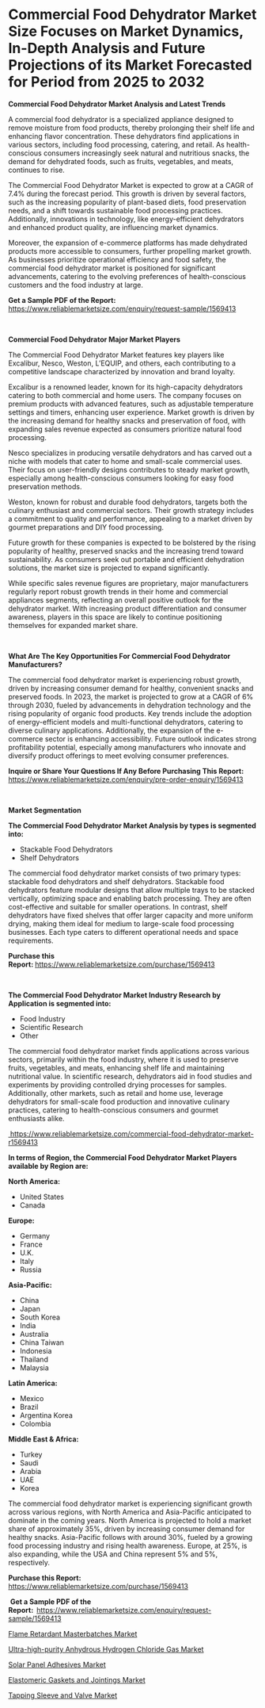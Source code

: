 <p><h1>Commercial Food Dehydrator Market Size Focuses on Market Dynamics, In-Depth Analysis and Future Projections of its Market Forecasted for Period from 2025 to 2032</h1></p><p><strong>Commercial Food Dehydrator Market Analysis and Latest Trends</strong></p>
<p><p>A commercial food dehydrator is a specialized appliance designed to remove moisture from food products, thereby prolonging their shelf life and enhancing flavor concentration. These dehydrators find applications in various sectors, including food processing, catering, and retail. As health-conscious consumers increasingly seek natural and nutritious snacks, the demand for dehydrated foods, such as fruits, vegetables, and meats, continues to rise.</p><p>The Commercial Food Dehydrator Market is expected to grow at a CAGR of 7.4% during the forecast period. This growth is driven by several factors, such as the increasing popularity of plant-based diets, food preservation needs, and a shift towards sustainable food processing practices. Additionally, innovations in technology, like energy-efficient dehydrators and enhanced product quality, are influencing market dynamics. </p><p>Moreover, the expansion of e-commerce platforms has made dehydrated products more accessible to consumers, further propelling market growth. As businesses prioritize operational efficiency and food safety, the commercial food dehydrator market is positioned for significant advancements, catering to the evolving preferences of health-conscious customers and the food industry at large.</p></p>
<p><strong>Get a Sample PDF of the Report:&nbsp;</strong> <a href="https://www.reliablemarketsize.com/enquiry/request-sample/1569413?utm_campaign=2113&utm_medium=2&utm_source=Github&utm_content=ia&utm_term=25032025&utm_id=commercial-food-dehydrator">https://www.reliablemarketsize.com/enquiry/request-sample/1569413</a></p>
<p>&nbsp;</p>
<p><strong>Commercial Food Dehydrator Major Market Players</strong></p>
<p><p>The Commercial Food Dehydrator Market features key players like Excalibur, Nesco, Weston, L’EQUIP, and others, each contributing to a competitive landscape characterized by innovation and brand loyalty.</p><p>Excalibur is a renowned leader, known for its high-capacity dehydrators catering to both commercial and home users. The company focuses on premium products with advanced features, such as adjustable temperature settings and timers, enhancing user experience. Market growth is driven by the increasing demand for healthy snacks and preservation of food, with expanding sales revenue expected as consumers prioritize natural food processing.</p><p>Nesco specializes in producing versatile dehydrators and has carved out a niche with models that cater to home and small-scale commercial uses. Their focus on user-friendly designs contributes to steady market growth, especially among health-conscious consumers looking for easy food preservation methods.</p><p>Weston, known for robust and durable food dehydrators, targets both the culinary enthusiast and commercial sectors. Their growth strategy includes a commitment to quality and performance, appealing to a market driven by gourmet preparations and DIY food processing.</p><p>Future growth for these companies is expected to be bolstered by the rising popularity of healthy, preserved snacks and the increasing trend toward sustainability. As consumers seek out portable and efficient dehydration solutions, the market size is projected to expand significantly.</p><p>While specific sales revenue figures are proprietary, major manufacturers regularly report robust growth trends in their home and commercial appliances segments, reflecting an overall positive outlook for the dehydrator market. With increasing product differentiation and consumer awareness, players in this space are likely to continue positioning themselves for expanded market share.</p></p>
<p>&nbsp;</p>
<p><strong>What Are The Key Opportunities For Commercial Food Dehydrator Manufacturers?</strong></p>
<p><p>The commercial food dehydrator market is experiencing robust growth, driven by increasing consumer demand for healthy, convenient snacks and preserved foods. In 2023, the market is projected to grow at a CAGR of 6% through 2030, fueled by advancements in dehydration technology and the rising popularity of organic food products. Key trends include the adoption of energy-efficient models and multi-functional dehydrators, catering to diverse culinary applications. Additionally, the expansion of the e-commerce sector is enhancing accessibility. Future outlook indicates strong profitability potential, especially among manufacturers who innovate and diversify product offerings to meet evolving consumer preferences.</p></p>
<p><strong>Inquire or Share Your Questions If Any Before Purchasing This Report:</strong> <a href="https://www.reliablemarketsize.com/enquiry/pre-order-enquiry/1569413?utm_campaign=2113&utm_medium=2&utm_source=Github&utm_content=ia&utm_term=25032025&utm_id=commercial-food-dehydrator">https://www.reliablemarketsize.com/enquiry/pre-order-enquiry/1569413</a></p>
<p>&nbsp;</p>
<p><strong>Market Segmentation</strong></p>
<p><strong>The Commercial Food Dehydrator Market Analysis by types is segmented into:</strong></p>
<p><ul><li>Stackable Food Dehydrators</li><li>Shelf Dehydrators</li></ul></p>
<p><p>The commercial food dehydrator market consists of two primary types: stackable food dehydrators and shelf dehydrators. Stackable food dehydrators feature modular designs that allow multiple trays to be stacked vertically, optimizing space and enabling batch processing. They are often cost-effective and suitable for smaller operations. In contrast, shelf dehydrators have fixed shelves that offer larger capacity and more uniform drying, making them ideal for medium to large-scale food processing businesses. Each type caters to different operational needs and space requirements.</p></p>
<p><strong>Purchase this Report:&nbsp;</strong><a href="https://www.reliablemarketsize.com/purchase/1569413?utm_campaign=2113&utm_medium=2&utm_source=Github&utm_content=ia&utm_term=25032025&utm_id=commercial-food-dehydrator">https://www.reliablemarketsize.com/purchase/1569413</a></p>
<p>&nbsp;</p>
<p><strong>The Commercial Food Dehydrator Market Industry Research by Application is segmented into:</strong></p>
<p><ul><li>Food Industry</li><li>Scientific Research</li><li>Other</li></ul></p>
<p><p>The commercial food dehydrator market finds applications across various sectors, primarily within the food industry, where it is used to preserve fruits, vegetables, and meats, enhancing shelf life and maintaining nutritional value. In scientific research, dehydrators aid in food studies and experiments by providing controlled drying processes for samples. Additionally, other markets, such as retail and home use, leverage dehydrators for small-scale food production and innovative culinary practices, catering to health-conscious consumers and gourmet enthusiasts alike.</p></p>
<p><a href="https://www.reliablemarketsize.com/commercial-food-dehydrator-market-r1569413?utm_campaign=2113&utm_medium=2&utm_source=Github&utm_content=ia&utm_term=25032025&utm_id=commercial-food-dehydrator">&nbsp;https://www.reliablemarketsize.com/commercial-food-dehydrator-market-r1569413</a></p>
<p><strong>In terms of Region, the Commercial Food Dehydrator Market Players available by Region are:</strong></p>
<p>
    <p> <strong> North America: </strong>
        <ul>
            <li>United States</li>
            <li>Canada</li>
        </ul>
        </p> 
    <p> <strong> Europe: </strong>
        <ul>
            <li>Germany</li>
            <li>France</li>
            <li>U.K.</li>
            <li>Italy</li>
            <li>Russia</li>
        </ul>
        </p> 
    <p> <strong> Asia-Pacific: </strong>
        <ul>
            <li>China</li>
            <li>Japan</li>
            <li>South Korea</li>
            <li>India</li>
            <li>Australia</li>
            <li>China Taiwan</li>
            <li>Indonesia</li>
            <li>Thailand</li>
            <li>Malaysia</li>
        </ul>
        </p> 
    <p> <strong> Latin America: </strong>
        <ul>
            <li>Mexico</li>
            <li>Brazil</li>
            <li>Argentina Korea</li>
            <li>Colombia</li>
        </ul>
        </p> 
    <p> <strong> Middle East & Africa: </strong>
        <ul>
            <li>Turkey</li>
            <li>Saudi</li>
            <li>Arabia</li>
            <li>UAE</li>
            <li>Korea</li>
        </ul>
    </p>
    </p>
<p><p>The commercial food dehydrator market is experiencing significant growth across various regions, with North America and Asia-Pacific anticipated to dominate in the coming years. North America is projected to hold a market share of approximately 35%, driven by increasing consumer demand for healthy snacks. Asia-Pacific follows with around 30%, fueled by a growing food processing industry and rising health awareness. Europe, at 25%, is also expanding, while the USA and China represent 5% and 5%, respectively.</p></p>
<p><strong>Purchase this Report: </strong><a href="https://www.reliablemarketsize.com/purchase/1569413?utm_campaign=2113&utm_medium=2&utm_source=Github&utm_content=ia&utm_term=25032025&utm_id=commercial-food-dehydrator">https://www.reliablemarketsize.com/purchase/1569413</a></p>
<p>&nbsp;<strong>Get a Sample PDF of the Report:&nbsp;&nbsp;</strong><a href="https://www.reliablemarketsize.com/enquiry/request-sample/1569413?utm_campaign=2113&utm_medium=2&utm_source=Github&utm_content=ia&utm_term=25032025&utm_id=commercial-food-dehydrator">https://www.reliablemarketsize.com/enquiry/request-sample/1569413</a></p>
<p><strong></strong></p>
<p><p><a href="https://github.com/taveyasenay/Market-Research-Report-List-1/blob/main/flame-retardant-masterbatches-market.md?utm_campaign=2113&utm_medium=2&utm_source=Github&utm_content=ia&utm_term=25032025&utm_id=commercial-food-dehydrator">Flame Retardant Masterbatches Market</a></p><p><a href="https://github.com/janotjuljo/Market-Research-Report-List-1/blob/main/ultra-high-purity-anhydrous-hydrogen-chloride-gas-market.md?utm_campaign=2113&utm_medium=2&utm_source=Github&utm_content=ia&utm_term=25032025&utm_id=commercial-food-dehydrator">Ultra-high-purity Anhydrous Hydrogen Chloride Gas Market</a></p><p><a href="https://github.com/uripeachrii/Market-Research-Report-List-1/blob/main/solar-panel-adhesives-market.md?utm_campaign=2113&utm_medium=2&utm_source=Github&utm_content=ia&utm_term=25032025&utm_id=commercial-food-dehydrator">Solar Panel Adhesives Market</a></p><p><a href="https://github.com/buenayankobl/Market-Research-Report-List-1/blob/main/elastomeric-gaskets-and-jointings-market.md?utm_campaign=2113&utm_medium=2&utm_source=Github&utm_content=ia&utm_term=25032025&utm_id=commercial-food-dehydrator">Elastomeric Gaskets and Jointings Market</a></p><p><a href="https://github.com/laingragle95/Market-Research-Report-List-1/blob/main/tapping-sleeve-and-valve-market.md?utm_campaign=2113&utm_medium=2&utm_source=Github&utm_content=ia&utm_term=25032025&utm_id=commercial-food-dehydrator">Tapping Sleeve and Valve Market</a></p></p>